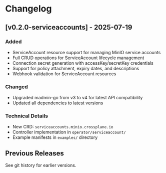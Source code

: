 # Changelog

## [v0.2.0-serviceaccounts] - 2025-07-19

### Added
- ServiceAccount resource support for managing MinIO service accounts
- Full CRUD operations for ServiceAccount lifecycle management
- Connection secret generation with accessKey/secretKey credentials
- Support for policy attachment, expiry dates, and descriptions
- Webhook validation for ServiceAccount resources

### Changed
- Upgraded madmin-go from v3 to v4 for latest API compatibility
- Updated all dependencies to latest versions

### Technical Details
- New CRD: `serviceaccounts.minio.crossplane.io`
- Controller implementation in `operator/serviceaccount/`
- Example manifests in `examples/` directory

## Previous Releases
See git history for earlier versions.